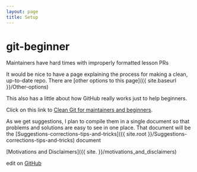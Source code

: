 ```yaml
---
layout: page
title: Setup
---
```


# git-beginner
Maintainers have hard times with improperly formatted lesson PRs

It would be nice to have a page explaining the process for making a clean, up-to-date repo. There are [other options to this page]({{ site.baseurl }}/Other-options)

This also has a little about how GitHub really works just to help beginners.

Click on this link to [Clean Git for maintainers and beginners](./Maintaining-for-beginners-narrative1.md).

As we get suggestions, I plan to compile them in a single document so that problems and solutions are easy to see in one place. That document will be the [Suggestions-corrections-tips-and-tricks]({{ site.root }}/Suggestions-corrections-tips-and-tricks) document

[Motivations and Disclaimers]({{ site. }}/motivations_and_disclaimers)

edit on [GitHub](https://github.com/hoytpr/git_beginner)

